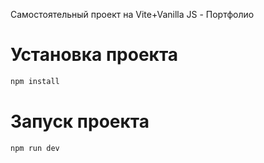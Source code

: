 Самостоятельный проект на Vite+Vanilla JS - Портфолио

# Установка проекта

```bash
npm install
```

# Запуск проекта

```bash
npm run dev
```
